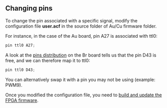 ## Changing pins

To change the pin associated with a specific signal, modify the configuration file **user.acf** in the source folder of Au/Cu firmware folder.

For instance, in the case of the Au board, pin A27 is associated with ttl0:

```c
pin ttl0 A27;
```

A look at the [pins distribution](pins_br.md) on the Br board tells us that the pin D43 is free, and we can therefore map it to ttl0:

```c
pin ttl0 D43;
```

You can alternatively swap it with a pin you may not be using (example: PWM9).

Once you modified the configuration file, you need to [build and update the FPGA firmware](build_and_update.md).
